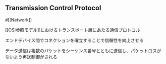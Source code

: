 ## Transmission Control Protocol

#[[Network]]

[[OSI参照モデル]]におけるトランスポート層にあたる通信プロトコル

エンドデバイス間でコネクションを確立することで信頼性を向上させる

データ送信は複数のパケットをシーケンス番号とともに送信し、パケットロスがないよう再送制御がされる
